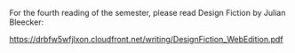 For the fourth reading of the semester, please read Design Fiction by Julian Bleecker:

https://drbfw5wfjlxon.cloudfront.net/writing/DesignFiction_WebEdition.pdf

